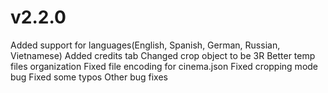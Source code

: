 # v2.2.0

Added support for languages(English, Spanish, German, Russian, Vietnamese)
Added credits tab
Changed crop object to be 3R
Better temp files organization
Fixed file encoding for cinema.json
Fixed cropping mode bug
Fixed some typos
Other bug fixes